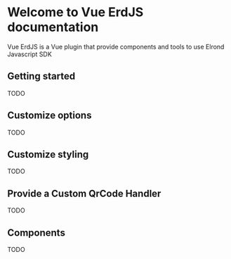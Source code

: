 # Welcome to Vue ErdJS documentation

Vue ErdJS is a Vue plugin that provide components and tools to use Elrond Javascript SDK

## Getting started

TODO

## Customize options

TODO

## Customize styling

TODO

## Provide a Custom QrCode Handler

TODO

## Components

TODO
